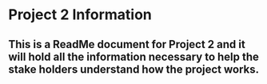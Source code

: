 #  Project 2 Information
## This is a ReadMe document for Project 2 and it will hold all the information necessary to help the stake holders understand how the project works.
